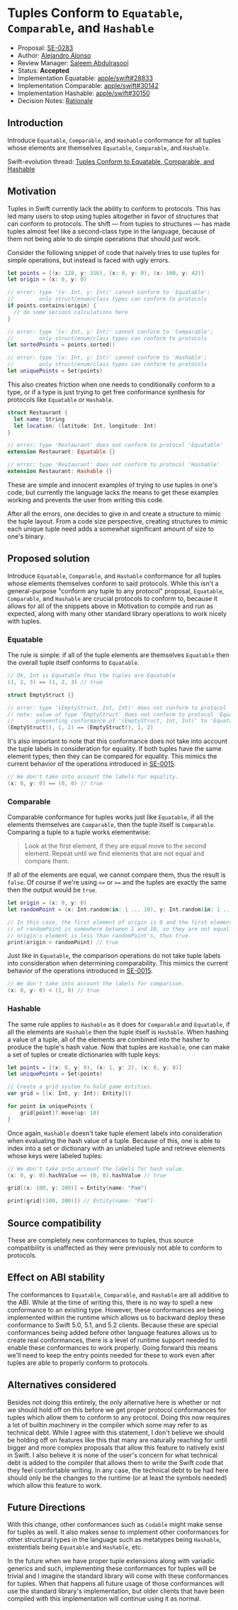 # Tuples Conform to `Equatable`, `Comparable`, and `Hashable`

* Proposal: [SE-0283](0283-tuples-are-equatable-comparable-hashable.md)
* Author: [Alejandro Alonso](https://github.com/Azoy)
* Review Manager: [Saleem Abdulrasool](https://github.com/compnerd)
* Status: **Accepted**
* Implementation Equatable: [apple/swift#28833](https://github.com/apple/swift/pull/28833)
* Implementation Comparable: [apple/swift#30142](https://github.com/apple/swift/pull/30142)
* Implementation Hashable: [apple/swift#30150](https://github.com/apple/swift/pull/30150)
* Decision Notes: [Rationale](https://forums.swift.org/t/accepted-se-0283-tuples-conform-to-equatable-comparable-and-hashable/36658)

## Introduction

Introduce `Equatable`, `Comparable`, and `Hashable` conformance for all tuples whose elements are themselves `Equatable`, `Comparable`, and `Hashable`.

Swift-evolution thread: [Tuples Conform to Equatable, Comparable, and Hashable](https://forums.swift.org/t/tuples-conform-to-equatable-comparable-and-hashable/34156)

## Motivation

Tuples in Swift currently lack the ability to conform to protocols. This has led many users to stop using tuples altogether in favor of structures that can conform to protocols. The shift — from tuples to structures — has made tuples almost feel like a second-class type in the language, because of them not being able to do simple operations that should *just* work.

Consider the following snippet of code that naively tries to use tuples for simple operations, but instead is faced with ugly errors.

```swift
let points = [(x: 128, y: 316), (x: 0, y: 0), (x: 100, y: 42)]
let origin = (x: 0, y: 0)

// error: type '(x: Int, y: Int)' cannot conform to 'Equatable';
//        only struct/enum/class types can conform to protocols
if points.contains(origin) {
  // do some serious calculations here
}

// error: type '(x: Int, y: Int)' cannot conform to 'Comparable';
//        only struct/enum/class types can conform to protocols
let sortedPoints = points.sorted()

// error: type '(x: Int, y: Int)' cannot conform to 'Hashable';
//        only struct/enum/class types can conform to protocols
let uniquePoints = Set(points)
```

This also creates friction when one needs to conditionally conform to a type, or if a type is just trying to get free conformance synthesis for protocols like `Equatable` or `Hashable`.

```swift
struct Restaurant {
  let name: String
  let location: (latitude: Int, longitude: Int)
}

// error: type 'Restaurant' does not conform to protocol 'Equatable'
extension Restaurant: Equatable {}

// error: type 'Restaurant' does not conform to protocol 'Hashable'
extension Restaurant: Hashable {}
```

These are simple and innocent examples of trying to use tuples in one's code, but currently the language lacks the means to get these examples working and prevents the user from writing this code.

After all the errors, one decides to give in and create a structure to mimic the tuple layout. From a code size perspective, creating structures to mimic each unique tuple need adds a somewhat significant amount of size to one's binary.

## Proposed solution

Introduce `Equatable`, `Comparable`, and `Hashable` conformance for all tuples whose elements themselves conform to said protocols. While this isn't a general-purpose "conform any tuple to any protocol" proposal, `Equatable`, `Comparable`, and `Hashable` are crucial protocols to conform to, because it allows for all of the snippets above in Motivation to compile and run as expected, along with many other standard library operations to work nicely with tuples.

### Equatable

The rule is simple: if all of the tuple elements are themselves `Equatable` then the overall tuple itself conforms to `Equatable`.

```swift
// Ok, Int is Equatable thus the tuples are Equatable
(1, 2, 3) == (1, 2, 3) // true

struct EmptyStruct {}

// error: type '(EmptyStruct, Int, Int)' does not conform to protocol 'Equatable'
// note: value of type 'EmptyStruct' does not conform to protocol 'Equatable',
//       preventing conformance of '(EmptyStruct, Int, Int)' to 'Equatable'
(EmptyStruct(), 1, 2) == (EmptyStruct(), 1, 2)
```

It's also important to note that this conformance does not take into account the tuple labels in consideration for equality. If both tuples have the same element types, then they can be compared for equality. This mimics the current behavior of the operations introduced in [SE-0015](https://github.com/apple/swift-evolution/blob/master/proposals/0015-tuple-comparison-operators.md).

```swift
// We don't take into account the labels for equality.
(x: 0, y: 0) == (0, 0) // true
```

### Comparable

Comparable conformance for tuples works just like `Equatable`, if all the elements themselves are `Comparable`, then the tuple itself is `Comparable`. Comparing a tuple to a tuple works elementwise:

> Look at the first element, if they are equal move to the second element.
Repeat until we find elements that are not equal and compare them.

If all of the elements are equal, we cannot compare them, thus the result is `false`. Of course if we're using `<=` or `>=` and the tuples are exactly the same then the output would be `true`.

```swift
let origin = (x: 0, y: 0)
let randomPoint = (x: Int.random(in: 1 ... 10), y: Int.random(in: 1 ... 10))

// In this case, the first element of origin is 0 and the first element
// of randomPoint is somewhere between 1 and 10, so they are not equal.
// origin's element is less than randomPoint's, thus true.
print(origin < randomPoint) // true
```

Just like in `Equatable`, the comparison operations do not take tuple labels into consideration when determining comparability. This mimics the current behavior of the operations introduced in [SE-0015](https://github.com/apple/swift-evolution/blob/master/proposals/0015-tuple-comparison-operators.md).

```swift
// We don't take into account the labels for comparison.
(x: 0, y: 0) < (1, 0) // true
```

### Hashable

The same rule applies to `Hashable` as it does for `Comparable` and `Equatable`, if all the elements are `Hashable` then the tuple itself is `Hashable`. When hashing a value of a tuple, all of the elements are combined into the hasher to produce the tuple's hash value. Now that tuples are `Hashable`, one can make a set of tuples or create dictionaries with tuple keys:

```swift
let points = [(x: 0, y: 0), (x: 1, y: 2), (x: 0, y: 0)]
let uniquePoints = Set(points)

// Create a grid system to hold game entities.
var grid = [(x: Int, y: Int): Entity]()

for point in uniquePoints {
    grid[point]?.move(up: 10)
}
```

Once again, `Hashable` doesn't take tuple element labels into consideration when evaluating the hash value of a tuple. Because of this, one is able to index into a set or dictionary with an unlabeled tuple and retrieve elements whose keys were labeled tuples:

```swift
// We don't take into account the labels for hash value.
(x: 0, y: 0).hashValue == (0, 0).hashValue // true

grid[(x: 100, y: 200)] = Entity(name: "Pam")

print(grid[(100, 200)]) // Entity(name: "Pam")
```

## Source compatibility

These are completely new conformances to tuples, thus source compatibility is unaffected as they were previously not able to conform to protocols.

## Effect on ABI stability

The conformances to `Equatable`, `Comparable`, and `Hashable` are all additive to the ABI. While at the time of writing this, there is no way to spell a new conformance to an existing type. However, these conformances are being implemented within the runtime which allows us to backward deploy these conformance to Swift 5.0, 5.1, and 5.2 clients. Because these are special conformances being added before other language features allows us to create real conformances, there is a level of runtime support needed to enable these conformances to work properly. Going forward this means we'll need to keep the entry points needed for these to work even after tuples are able to properly conform to protocols.

## Alternatives considered

Besides not doing this entirely, the only alternative here is whether or not we should hold off on this before we get proper protocol conformances for tuples which allow them to conform to any protocol. Doing this now requires a lot of builtin machinery in the compiler which some may refer to as technical debt. While I agree with this statement, I don't believe we should be holding off on features like this that many are naturally reaching for until bigger and more complex proposals that allow this feature to natively exist in Swift. I also believe it is none of the user's concern for what technical debt is added to the compiler that allows them to write the Swift code that they feel comfortable writing. In any case, the technical debt to be had here should only be the changes to the runtime (or at least the symbols needed) which allow this feature to work.

## Future Directions

With this change, other conformances such as `Codable` might make sense for tuples as well. It also makes sense to implement other conformances for other structural types in the language such as metatypes being `Hashable`, existentials being `Equatable` and `Hashable`, etc.

In the future when we have proper tuple extensions along with variadic generics and such, implementing these conformances for tuples will be trivial and I imagine the standard library will come with these conformances for tuples. When that happens all future usage of those conformances will use the standard library's implementation, but older clients that have been compiled with this implementation will continue using it as normal.
